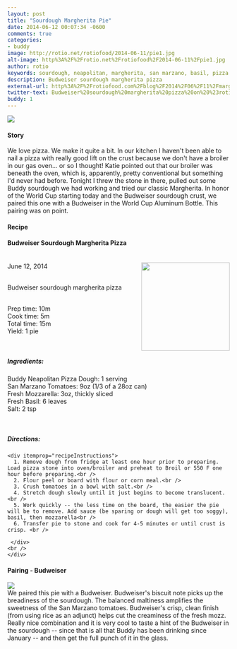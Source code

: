 ```yaml
---
layout: post
title: "Sourdough Margherita Pie"
date: 2014-06-12 00:07:34 -0600
comments: true
categories: 
- buddy
image: http://rotio.net/rotiofood/2014-06-11/pie1.jpg
alt-image: http%3A%2F%2Frotio.net%2Frotiofood%2F2014-06-11%2Fpie1.jpg
author: rotio
keywords: sourdough, neapolitan, margherita, san marzano, basil, pizza
description: Budweiser sourdough margherita pizza
external-url: http%3A%2F%2Frotiofood.com%2Fblog%2F2014%2F06%2F11%2Fmargherita-pizza%2F
twitter-text: Budweiser%20sourdough%20margherita%20pizza%20on%20%23rotiofood
buddy: 1
---
```

<!-- more -->
<img src="http://rotio.net/rotiofood/2014-06-11/pie1.jpg" />
<a href="https://plus.google.com/107103100819027957630?rel=author" style="display:none">{{page.author }}</a>

<h4>Story</b> </h4>
 <div>
	<p>We love pizza. We make it quite a bit. In our kitchen I haven't been able to nail a pizza with really good lift on the crust because we don't have a broiler in our gas oven... or so I thought! Katie pointed out that our broiler was beneath the oven, which is, apparently, pretty conventional but something I'd never had before. Tonight I threw the stone in there, pulled out some Buddy sourdough we had working and tried our classic Margherita. In honor of the World Cup starting today and the Budweiser sourdough crust, we paired this one with a Budweiser in the World Cup Aluminum Bottle. This pairing was on point.</p>  
  </div>
<h4>Recipe</b> </h4> 
  <div itemscope itemtype="http://schema.org/Recipe" >
  <h4 itemprop="name">Budweiser Sourdough Margherita Pizza</h4>
  
  <br />
    June 12, 2014</time>
  <img itemprop="image" width="200px" align="right" src="http://rotio.net/rotiofood/2014-06-11/pie1.jpg" />
  
  <br /><span itemprop="description">Budweiser sourdough margherita pizza</span><br />

  <br />Prep time: <time datetime="PT0H10M" itemprop="prepTime">10m</time>
  <br />Cook time: <time datetime="PT0H5M" itemprop="cookTime">5m</time>
  <br />Total time: <time datetime="PT0H215M" itemprop="totalTime">15m</time>
  <br />Yield: <span itemprop="recipeYield">1 pie</span>
  
  <br />
  
 <h5>Ingredients:</h5>
    <span itemprop="ingredients" itemscope itemtype="http://schema.org/ingredients">
      <span itemprop="name">Buddy Neapolitan Pizza Dough</span>: 
      <span itemprop="amount">1 serving</span>
    </span><br />
	<span itemprop="ingredients" itemscope itemtype="http://schema.org/ingredients">
      <span itemprop="name">San Marzano Tomatoes</span>: 
      <span itemprop="amount">9oz</span> (1/3 of a 28oz can)
    </span><br />
    <span itemprop="ingredients" itemscope itemtype="http://schema.org/ingredients">
      <span itemprop="name">Fresh Mozzarella</span>:
      <span itemprop="amount">3oz</span>, thickly sliced
    </span><br />
	<span itemprop="ingredients" itemscope itemtype="http://schema.org/ingredients">
      <span itemprop="name">Fresh Basil</span>:
      <span itemprop="amount">6 leaves</span>
    </span><br />
	<span itemprop="ingredients" itemscope itemtype="http://schema.org/ingredients">
      <span itemprop="name">Salt</span>:
      <span itemprop="amount">2 tsp</span>
    </span><br />
	
	
  <br /><h5>Directions:</h5>
	
    <div itemprop="recipeInstructions">
	  1. Remove dough from fridge at least one hour prior to preparing. Load pizza stone into oven/broiler and preheat to Broil or 550 F one hour before preparing.<br />
	  2. Flour peel or board with flour or corn meal.<br />
	  3. Crush tomatoes in a bowl with salt.<br />
	  4. Stretch dough slowly until it just begins to become translucent. <br />
	  5. Work quickly -- the less time on the board, the easier the pie will be to remove. Add sauce (be sparing or dough will get too soggy), basil, then mozzarella<br />
	  6. Transfer pie to stone and cook for 4-5 minutes or until crust is crisp. <br />
	 
	 </div>
	<br />
	</div>
<h4>Pairing - Budweiser</b> </h4> 
	<div>
	<img src="http://rotio.net/rotiofood/2014-06-11/budweiser.jpg" />
	<br/>
	We paired this pie with a Budweiser. Budweiser's biscuit note picks up the breadiness of the sourdough. The balanced maltiness amplifies the sweetness of the San Marzano tomatoes. Budweiser's crisp, clean finish (from using rice as an adjunct) helps cut the creaminess of the fresh mozz. Really nice combination and it is very cool to taste a hint of the Budweiser in the sourdough -- since that is all that Buddy has been drinking since January -- and then get the full punch of it in the glass.
	</div>
</div>


